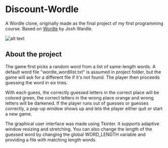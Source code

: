 # Discount-Wordle
A Wordle clone, originally made as the final project of my first programming course. Based on [Wordle](https://www.nytimes.com/games/wordle/index.html) by Josh Wardle.

![alt text](https://github.com/KalleLahtinen/materials/blob/main/discount_wordle.png?raw=true)

## About the project

The game first picks a random word from a list of same-length words. A default word file "wordle_wordllist.txt" is assumed in project folder, but the game will ask for a different file if it's not found. The player then proceeds guessing the word in six tries. 

With each guess, the correctly guessed letters in the correct place will be colored green, the correct letters in the wrong place orange and wrong letters will be darkened. If the player runs out of guesses or guesses correctly, a pop-up window shows up and lets the player either quit or start a new game.

The graphical user interface was made using Tkinter. It supports adaptive window resizing and stretching. You can also change the length of the guessed word by changing the global WORD_LENGTH variable and providing a file with matching length words.